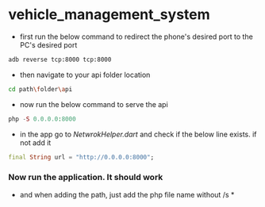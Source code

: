 # vehicle_management_system

- first run the below command to redirect the phone's desired port to the PC's desired port

```bash
adb reverse tcp:8000 tcp:8000
```

- then navigate to your api folder location

```bash
cd path\folder\api
```

- now run the below command to serve the api

```php
php -S 0.0.0.0:8000
```

- in the app go to *NetwrokHelper.dart* and check if the below line exists. if not add it

```dart
final String url = "http://0.0.0.0:8000";
```

### Now run the application. It should work 

* and when adding the path, just add the php file name without /s *

